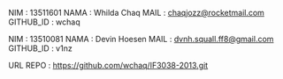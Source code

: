 NIM		: 13511601
NAMA 	: Whilda Chaq
MAIL 	: chaqjozz@rocketmail.com
GITHUB_ID  : wchaq

NIM		: 13510081
NAMA	: Devin Hoesen
MAIL	: dvnh.squall.ff8@gmail.com
GITHUB_ID	: v1nz

URL REPO	: https://github.com/wchaq/IF3038-2013.git
